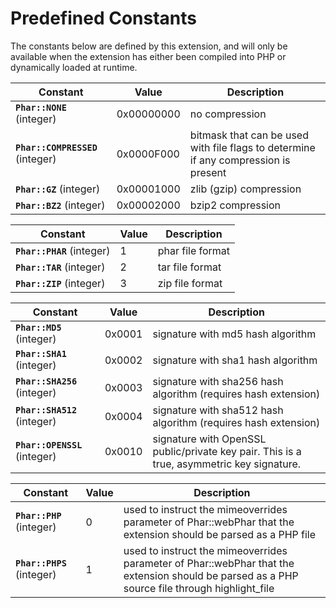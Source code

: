 Predefined Constants
====================

The constants below are defined by this extension, and will only be
available when the extension has either been compiled into PHP or
dynamically loaded at runtime.

| Constant                                                   | Value      | Description                                                                         |
|------------------------------------------------------------|------------|-------------------------------------------------------------------------------------|
| **`Phar::NONE`** (<span class="type">integer</span>)       | 0x00000000 | no compression                                                                      |
| **`Phar::COMPRESSED`** (<span class="type">integer</span>) | 0x0000F000 | bitmask that can be used with file flags to determine if any compression is present |
| **`Phar::GZ`** (<span class="type">integer</span>)         | 0x00001000 | zlib (gzip) compression                                                             |
| **`Phar::BZ2`** (<span class="type">integer</span>)        | 0x00002000 | bzip2 compression                                                                   |

| Constant                                             | Value | Description      |
|------------------------------------------------------|-------|------------------|
| **`Phar::PHAR`** (<span class="type">integer</span>) | 1     | phar file format |
| **`Phar::TAR`** (<span class="type">integer</span>)  | 2     | tar file format  |
| **`Phar::ZIP`** (<span class="type">integer</span>)  | 3     | zip file format  |

| Constant                                                | Value  | Description                                                                               |
|---------------------------------------------------------|--------|-------------------------------------------------------------------------------------------|
| **`Phar::MD5`** (<span class="type">integer</span>)     | 0x0001 | signature with md5 hash algorithm                                                         |
| **`Phar::SHA1`** (<span class="type">integer</span>)    | 0x0002 | signature with sha1 hash algorithm                                                        |
| **`Phar::SHA256`** (<span class="type">integer</span>)  | 0x0003 | signature with sha256 hash algorithm (requires hash extension)                            |
| **`Phar::SHA512`** (<span class="type">integer</span>)  | 0x0004 | signature with sha512 hash algorithm (requires hash extension)                            |
| **`Phar::OPENSSL`** (<span class="type">integer</span>) | 0x0010 | signature with OpenSSL public/private key pair. This is a true, asymmetric key signature. |

| Constant                                             | Value | Description                                                                                                                                                                                                |
|------------------------------------------------------|-------|------------------------------------------------------------------------------------------------------------------------------------------------------------------------------------------------------------|
| **`Phar::PHP`** (<span class="type">integer</span>)  | 0     | used to instruct the mimeoverrides parameter of <span class="function">Phar::webPhar</span> that the extension should be parsed as a PHP file                                                              |
| **`Phar::PHPS`** (<span class="type">integer</span>) | 1     | used to instruct the mimeoverrides parameter of <span class="function">Phar::webPhar</span> that the extension should be parsed as a PHP source file through <span class="function">highlight\_file</span> |
